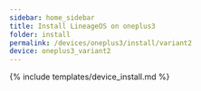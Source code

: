 ```yaml
---
sidebar: home_sidebar
title: Install LineageOS on oneplus3
folder: install
permalink: /devices/oneplus3/install/variant2
device: oneplus3_variant2
---
```

{% include templates/device_install.md %}
